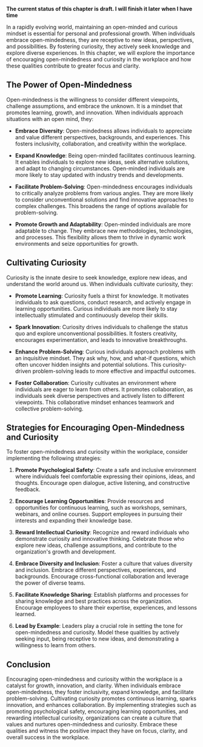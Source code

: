 **The current status of this chapter is draft. I will finish it later when I have time**

In a rapidly evolving world, maintaining an open-minded and curious mindset is essential for personal and professional growth. When individuals embrace open-mindedness, they are receptive to new ideas, perspectives, and possibilities. By fostering curiosity, they actively seek knowledge and explore diverse experiences. In this chapter, we will explore the importance of encouraging open-mindedness and curiosity in the workplace and how these qualities contribute to greater focus and clarity.

The Power of Open-Mindedness
----------------------------

Open-mindedness is the willingness to consider different viewpoints, challenge assumptions, and embrace the unknown. It is a mindset that promotes learning, growth, and innovation. When individuals approach situations with an open mind, they:

* **Embrace Diversity**: Open-mindedness allows individuals to appreciate and value different perspectives, backgrounds, and experiences. This fosters inclusivity, collaboration, and creativity within the workplace.

* **Expand Knowledge**: Being open-minded facilitates continuous learning. It enables individuals to explore new ideas, seek alternative solutions, and adapt to changing circumstances. Open-minded individuals are more likely to stay updated with industry trends and developments.

* **Facilitate Problem-Solving**: Open-mindedness encourages individuals to critically analyze problems from various angles. They are more likely to consider unconventional solutions and find innovative approaches to complex challenges. This broadens the range of options available for problem-solving.

* **Promote Growth and Adaptability**: Open-minded individuals are more adaptable to change. They embrace new methodologies, technologies, and processes. This flexibility allows them to thrive in dynamic work environments and seize opportunities for growth.

Cultivating Curiosity
---------------------

Curiosity is the innate desire to seek knowledge, explore new ideas, and understand the world around us. When individuals cultivate curiosity, they:

* **Promote Learning**: Curiosity fuels a thirst for knowledge. It motivates individuals to ask questions, conduct research, and actively engage in learning opportunities. Curious individuals are more likely to stay intellectually stimulated and continuously develop their skills.

* **Spark Innovation**: Curiosity drives individuals to challenge the status quo and explore unconventional possibilities. It fosters creativity, encourages experimentation, and leads to innovative breakthroughs.

* **Enhance Problem-Solving**: Curious individuals approach problems with an inquisitive mindset. They ask why, how, and what-if questions, which often uncover hidden insights and potential solutions. This curiosity-driven problem-solving leads to more effective and impactful outcomes.

* **Foster Collaboration**: Curiosity cultivates an environment where individuals are eager to learn from others. It promotes collaboration, as individuals seek diverse perspectives and actively listen to different viewpoints. This collaborative mindset enhances teamwork and collective problem-solving.

Strategies for Encouraging Open-Mindedness and Curiosity
--------------------------------------------------------

To foster open-mindedness and curiosity within the workplace, consider implementing the following strategies:

1. **Promote Psychological Safety**: Create a safe and inclusive environment where individuals feel comfortable expressing their opinions, ideas, and thoughts. Encourage open dialogue, active listening, and constructive feedback.

2. **Encourage Learning Opportunities**: Provide resources and opportunities for continuous learning, such as workshops, seminars, webinars, and online courses. Support employees in pursuing their interests and expanding their knowledge base.

3. **Reward Intellectual Curiosity**: Recognize and reward individuals who demonstrate curiosity and innovative thinking. Celebrate those who explore new ideas, challenge assumptions, and contribute to the organization's growth and development.

4. **Embrace Diversity and Inclusion**: Foster a culture that values diversity and inclusion. Embrace different perspectives, experiences, and backgrounds. Encourage cross-functional collaboration and leverage the power of diverse teams.

5. **Facilitate Knowledge Sharing**: Establish platforms and processes for sharing knowledge and best practices across the organization. Encourage employees to share their expertise, experiences, and lessons learned.

6. **Lead by Example**: Leaders play a crucial role in setting the tone for open-mindedness and curiosity. Model these qualities by actively seeking input, being receptive to new ideas, and demonstrating a willingness to learn from others.

Conclusion
----------

Encouraging open-mindedness and curiosity within the workplace is a catalyst for growth, innovation, and clarity. When individuals embrace open-mindedness, they foster inclusivity, expand knowledge, and facilitate problem-solving. Cultivating curiosity promotes continuous learning, sparks innovation, and enhances collaboration. By implementing strategies such as promoting psychological safety, encouraging learning opportunities, and rewarding intellectual curiosity, organizations can create a culture that values and nurtures open-mindedness and curiosity. Embrace these qualities and witness the positive impact they have on focus, clarity, and overall success in the workplace.
